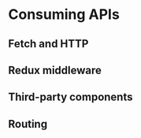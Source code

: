 # Consuming APIs


## Fetch and HTTP


## Redux middleware


## Third-party components


## Routing
